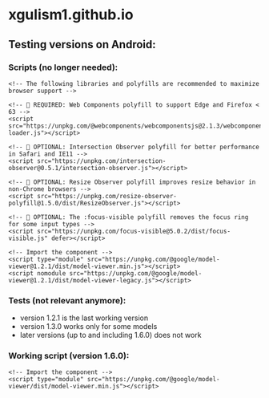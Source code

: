 # xgulism1.github.io

## Testing versions on Android:

### Scripts (no longer needed):
```
<!-- The following libraries and polyfills are recommended to maximize browser support -->

<!-- 🚨 REQUIRED: Web Components polyfill to support Edge and Firefox < 63 -->
<script src="https://unpkg.com/@webcomponents/webcomponentsjs@2.1.3/webcomponents-loader.js"></script>

<!-- 💁 OPTIONAL: Intersection Observer polyfill for better performance in Safari and IE11 -->
<script src="https://unpkg.com/intersection-observer@0.5.1/intersection-observer.js"></script>

<!-- 💁 OPTIONAL: Resize Observer polyfill improves resize behavior in non-Chrome browsers -->
<script src="https://unpkg.com/resize-observer-polyfill@1.5.0/dist/ResizeObserver.js"></script>

<!-- 💁 OPTIONAL: The :focus-visible polyfill removes the focus ring for some input types -->
<script src="https://unpkg.com/focus-visible@5.0.2/dist/focus-visible.js" defer></script>

<!-- Import the component -->
<script type="module" src="https://unpkg.com/@google/model-viewer@1.2.1/dist/model-viewer.min.js"></script>
<script nomodule src="https://unpkg.com/@google/model-viewer@1.2.1/dist/model-viewer-legacy.js"></script>
```
### Tests (not relevant anymore):

* version 1.2.1 is the last working version
* version 1.3.0 works only for some models
* later versions (up to and including 1.6.0) does not work

### Working script (version 1.6.0):
```
<!-- Import the component -->
<script type="module" src="https://unpkg.com/@google/model-viewer/dist/model-viewer.min.js"></script>
```
